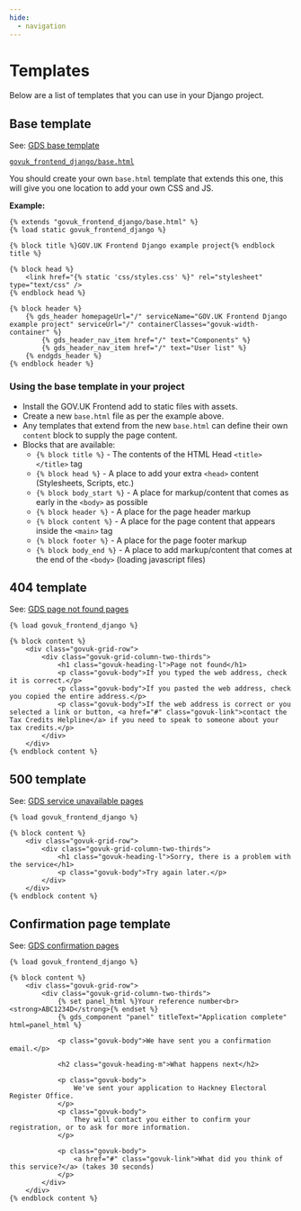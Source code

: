 ```yaml
---
hide:
  - navigation
---
```


# Templates

Below are a list of templates that you can use in your Django project.

## Base template

See: [GDS base template](https://design-system.service.gov.uk/styles/page-template/)

[`govuk_frontend_django/base.html`](https://github.com/uktrade/govuk-frontend-django/blob/main/govuk_frontend_django/templates/govuk_frontend_django/base.html)

You should create your own `base.html` template that extends this one, this will give you one location to add your own CSS and JS.

**Example:**
```django
{% extends "govuk_frontend_django/base.html" %}
{% load static govuk_frontend_django %}

{% block title %}GOV.UK Frontend Django example project{% endblock title %}

{% block head %}
    <link href="{% static 'css/styles.css' %}" rel="stylesheet" type="text/css" />
{% endblock head %}

{% block header %}
    {% gds_header homepageUrl="/" serviceName="GOV.UK Frontend Django example project" serviceUrl="/" containerClasses="govuk-width-container" %}
        {% gds_header_nav_item href="/" text="Components" %}
        {% gds_header_nav_item href="/" text="User list" %}
    {% endgds_header %}
{% endblock header %}
```

### Using the base template in your project

- Install the GOV.UK Frontend add to static files with assets.
- Create a new `base.html` file as per the example above.
- Any templates that extend from the new `base.html` can define their own `content` block to supply the page content.
- Blocks that are available:
  - `{% block title %}` - The contents of the HTML Head `<title></title>` tag
  - `{% block head %}` - A place to add your extra `<head>` content (Stylesheets, Scripts, etc.)
  - `{% block body_start %}` - A place for markup/content that comes as early in the `<body>` as possible
  - `{% block header %}` - A place for the page header markup
  - `{% block content %}` - A place for the page content that appears inside the `<main>` tag
  - `{% block footer %}` - A place for the page footer markup
  - `{% block body_end %}` - A place to add markup/content that comes at the end of the `<body>` (loading javascript files)

## 404 template

See: [GDS page not found pages](https://design-system.service.gov.uk/patterns/page-not-found-pages/)

```django
{% load govuk_frontend_django %}

{% block content %}
    <div class="govuk-grid-row">
        <div class="govuk-grid-column-two-thirds">
            <h1 class="govuk-heading-l">Page not found</h1>
            <p class="govuk-body">If you typed the web address, check it is correct.</p>
            <p class="govuk-body">If you pasted the web address, check you copied the entire address.</p>
            <p class="govuk-body">If the web address is correct or you selected a link or button, <a href="#" class="govuk-link">contact the Tax Credits Helpline</a> if you need to speak to someone about your tax credits.</p>
        </div>
    </div>
{% endblock content %}
```

## 500 template

See: [GDS service unavailable pages](https://design-system.service.gov.uk/patterns/service-unavailable-pages/)

```django
{% load govuk_frontend_django %}

{% block content %}
    <div class="govuk-grid-row">
        <div class="govuk-grid-column-two-thirds">
            <h1 class="govuk-heading-l">Sorry, there is a problem with the service</h1>
            <p class="govuk-body">Try again later.</p>
        </div>
    </div>
{% endblock content %}

```

## Confirmation page template

See: [GDS confirmation pages](https://design-system.service.gov.uk/patterns/confirmation-pages/)

```django
{% load govuk_frontend_django %}

{% block content %}
    <div class="govuk-grid-row">
        <div class="govuk-grid-column-two-thirds">
            {% set panel_html %}Your reference number<br><strong>ABC1234D</strong>{% endset %}
            {% gds_component "panel" titleText="Application complete" html=panel_html %}

            <p class="govuk-body">We have sent you a confirmation email.</p>

            <h2 class="govuk-heading-m">What happens next</h2>

            <p class="govuk-body">
                We've sent your application to Hackney Electoral Register Office.
            </p>
            <p class="govuk-body">
                They will contact you either to confirm your registration, or to ask for more information.
            </p>

            <p class="govuk-body">
                <a href="#" class="govuk-link">What did you think of this service?</a> (takes 30 seconds)
            </p>
        </div>
    </div>
{% endblock content %}
```

